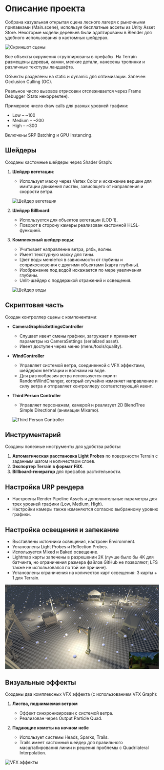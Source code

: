 # Описание проекта

Собрана казуальная открытая сцена лесного лагеря с рыночными прилавками (Main.scene), используя бесплатные ассеты из Unity Asset Store. Некоторые модели деревьев были адаптированы в Blender для удобного использования в кастомных шейдерах.

![Скриншот сцены](Images/general.gif)

Все объекты окружения сгруппированы в префабы. На Terrain размещены деревья, камни, мелкие детали, нанесены тропинки и различные текстуры ландшафта.

Объекты разделены на static и dynamic для оптимизации. Запечен Occlusion Culling (OC).

Реальное число вызовов отрисовки отслеживается через Frame Debugger (Stats некорректен).

Примерное число draw calls для разных уровней графики:
- Low – ~100
- Medium – ~200
- High – ~300

Включены SRP Batching и GPU Instancing.

## Шейдеры

Созданы кастомные шейдеры через Shader Graph:

1. **Шейдер вегетации**:
   - Использует маску через Vertex Color и искажение вершин для имитации движения листвы, зависящего от направления и скорости ветра.

   ![Шейдер вегетации](Images/veg.gif)

2. **Шейдер Billboard**:
   - Используется для объектов вегетации (LOD 1).
   - Поворот в сторону камеры реализован кастомной HLSL-функцией.

3. **Комплексный шейдер воды**:
   - Учитывает направление ветра, рябь, волны.
   - Имеет текстурную маску для тины.
   - Цвет воды меняется в зависимости от глубины и соприкосновения с другими объектами (карта глубины).
   - Изображение под водой искажается по мере увеличения глубины.
   - Unlit-шэйдер с поддержкой отражений и освещения.

   ![Шейдер воды](Images/water.gif)

## Скриптовая часть

Создан контроллер сцены с компонентами:

- **CameraGraphicSettingsController**
  - Слушает ивент смены графики, загружает и применяет параметры из CameraSettings (serialized asset).
  - Ивент доступен через меню (menu/tools/quality).

- **WindController**
  - Управляет системой ветра, соединенной с VFX эффектами, шейдером вегетации и волнами на воде.
  - Для разнообразия ветра используется скрипт RandomWindChanger, который случайно изменяет направление и силу ветра и отправляет контроллеру соответствующий ивент.

- **Third Person Controller**
  - Управляет персонажем, камерой и реализует 2D BlendTree Simple Directional (анимации Mixamo).

  ![Third Person Controller](Images/char.gif)

## Инструментарий

Созданы полезные инструменты для удобства работы:

1. **Автоматическая расстановка Light Probes** по поверхности Terrain с заданным шагом и количеством слоев.
2. **Экспортер Terrain в формат FBX**.
3. **Billboard-генератор** для префабов растительности.

## Настройка URP рендера

- Настроены Render Pipeline Assets и дополнительные параметры для трех уровней графики (Low, Medium, High).
- Настройки камеры также изменяются согласно выбранному уровню графики.

## Настройка освещения и запекание

- Выставлены источники освещения, настроен Environment.
- Установлены Light Probes и Reflection Probes.
- Используется Mixed и Baked освещение.
- Lightmap карты запечены в разрешении 2K (лучше было бы 4K для батчинга, но ограничения размера файлов GitHub не позволяют; LFS также не использовался по той же причине).
- Установлены ограничения на количество карт освещения: 3 карты + 1 для Terrain.

![Настройка освещения](Images/probes.png)

## Визуальные эффекты

Созданы два комплексных VFX эффекта (с использованием VFX Graph):

1. **Листва, поднимаемая ветром**
   - Эффект синхронизирован с системой ветра.
   - Реализован через Output Particle Quad.

2. **Падающие кометы на ночном небе**
   - Использует системы Heads, Sparks, Trails.
   - Trails имеет кастомный шейдер для правильного масштабирования линии и решения проблемы с Quadrilateral Interpolation.

![VFX эффекты](Images/vfx.gif)


